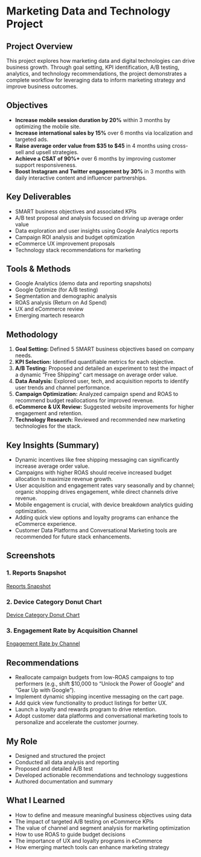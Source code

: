 # Marketing Data and Technology Project

## Project Overview
This project explores how marketing data and digital technologies can drive business growth. Through goal setting, KPI identification, A/B testing, analytics, and technology recommendations, the project demonstrates a complete workflow for leveraging data to inform marketing strategy and improve business outcomes.

## Objectives
- **Increase mobile session duration by 20%** within 3 months by optimizing the mobile site.
- **Increase international sales by 15%** over 6 months via localization and targeted ads.
- **Raise average order value from $35 to $45** in 4 months using cross-sell and upsell strategies.
- **Achieve a CSAT of 90%+** over 6 months by improving customer support responsiveness.
- **Boost Instagram and Twitter engagement by 30%** in 3 months with daily interactive content and influencer partnerships.

## Key Deliverables
- SMART business objectives and associated KPIs
- A/B test proposal and analysis focused on driving up average order value
- Data exploration and user insights using Google Analytics reports
- Campaign ROI analysis and budget optimization
- eCommerce UX improvement proposals
- Technology stack recommendations for marketing

## Tools & Methods
- Google Analytics (demo data and reporting snapshots)
- Google Optimize (for A/B testing)
- Segmentation and demographic analysis
- ROAS analysis (Return on Ad Spend)
- UX and eCommerce review
- Emerging martech research

## Methodology
1. **Goal Setting:** Defined 5 SMART business objectives based on company needs.
2. **KPI Selection:** Identified quantifiable metrics for each objective.
3. **A/B Testing:** Proposed and detailed an experiment to test the impact of a dynamic “Free Shipping” cart message on average order value.
4. **Data Analysis:** Explored user, tech, and acquisition reports to identify user trends and channel performance.
5. **Campaign Optimization:** Analyzed campaign spend and ROAS to recommend budget reallocations for improved revenue.
6. **eCommerce & UX Review:** Suggested website improvements for higher engagement and retention.
7. **Technology Research:** Reviewed and recommended new marketing technologies for the stack.

## Key Insights (Summary)
- Dynamic incentives like free shipping messaging can significantly increase average order value.
- Campaigns with higher ROAS should receive increased budget allocation to maximize revenue growth.
- User acquisition and engagement rates vary seasonally and by channel; organic shopping drives engagement, while direct channels drive revenue.
- Mobile engagement is crucial, with device breakdown analytics guiding optimization.
- Adding quick view options and loyalty programs can enhance the eCommerce experience.
- Customer Data Platforms and Conversational Marketing tools are recommended for future stack enhancements.

## Screenshots
### 1. Reports Snapshot
[Reports Snapshot](https://github.com/nevinezzeldin28-maker/Marketing---Data---And---Technology-/blob/main/Marketing%20Data%20And%20Technology%20Project_page-0009.jpg)

### 2. Device Category Donut Chart
[Device Category Donut Chart](https://github.com/nevinezzeldin28-maker/Marketing---Data---And---Technology-/blob/main/Marketing%20Data%20And%20Technology%20Project_page-0011.jpg)

### 3. Engagement Rate by Acquisition Channel
[Engagement Rate by Channel](https://github.com/nevinezzeldin28-maker/Marketing---Data---And---Technology-/blob/main/Marketing%20Data%20And%20Technology%20Project_page-0012.jpg)

## Recommendations
- Reallocate campaign budgets from low-ROAS campaigns to top performers (e.g., shift $10,000 to “Unlock the Power of Google” and “Gear Up with Google”).
- Implement dynamic shipping incentive messaging on the cart page.
- Add quick view functionality to product listings for better UX.
- Launch a loyalty and rewards program to drive retention.
- Adopt customer data platforms and conversational marketing tools to personalize and accelerate the customer journey.

## My Role
- Designed and structured the project
- Conducted all data analysis and reporting
- Proposed and detailed A/B test
- Developed actionable recommendations and technology suggestions
- Authored documentation and summary

## What I Learned
- How to define and measure meaningful business objectives using data
- The impact of targeted A/B testing on eCommerce KPIs
- The value of channel and segment analysis for marketing optimization
- How to use ROAS to guide budget decisions
- The importance of UX and loyalty programs in eCommerce
- How emerging martech tools can enhance marketing strategy

